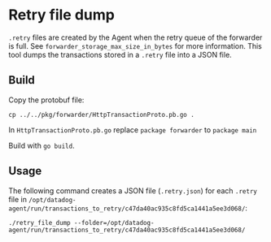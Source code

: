 # Retry file dump

`.retry` files are created by the Agent when the retry queue of the forwarder is full. See `forwarder_storage_max_size_in_bytes` for more information.
This tool dumps the transactions stored in a `.retry` file into a JSON file.

## Build

Copy the protobuf file:
```
cp ../../pkg/forwarder/HttpTransactionProto.pb.go .
```

In `HttpTransactionProto.pb.go` replace `package forwarder` to `package main`

Build with `go build`.

## Usage

The following command creates a JSON file (`.retry.json`) for each `.retry` file in `/opt/datadog-agent/run/transactions_to_retry/c47da40ac935c8fd5ca1441a5ee3d068/`:
```
./retry_file_dump --folder=/opt/datadog-agent/run/transactions_to_retry/c47da40ac935c8fd5ca1441a5ee3d068/
```
